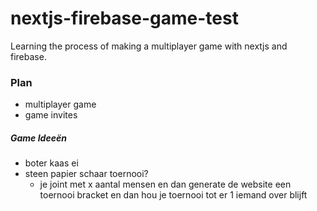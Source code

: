 # nextjs-firebase-game-test
Learning the process of making a multiplayer game with nextjs and firebase.

### Plan
- multiplayer game
- game invites

##### Game Ideeën
- boter kaas ei
- steen papier schaar toernooi?
  - je joint met x aantal mensen en dan generate de website een toernooi bracket en dan hou je toernooi tot er 1 iemand over blijft